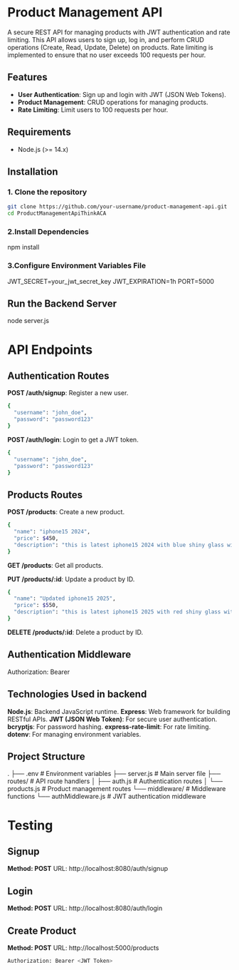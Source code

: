 # Product Management API

A secure REST API for managing products with JWT authentication and rate limiting. This API allows users to sign up, log in, and perform CRUD operations (Create, Read, Update, Delete) on products. Rate limiting is implemented to ensure that no user exceeds 100 requests per hour.

## Features

- **User Authentication**: Sign up and login with JWT (JSON Web Tokens).
- **Product Management**: CRUD operations for managing products.
- **Rate Limiting**: Limit users to 100 requests per hour.

## Requirements

- Node.js (>= 14.x)



## Installation

### 1. Clone the repository

```bash
git clone https://github.com/your-username/product-management-api.git
cd ProductManagementApiThinkACA
```

### 2.Install Dependencies
npm install

### 3.Configure Environment Variables File

JWT_SECRET=your_jwt_secret_key
JWT_EXPIRATION=1h
PORT=5000

## Run the Backend Server 
node server.js

# API Endpoints

## Authentication Routes 

**POST /auth/signup**: Register a new user.
```bash
{
  "username": "john_doe",
  "password": "password123"
}
```


**POST /auth/login**: Login to get a JWT token.
```bash
{
  "username": "john_doe",
  "password": "password123"
}
```

## Products Routes

**POST /products**: Create a new product.
```bash
{
  "name": "iphone15 2024",
  "price": $450,
  "description": "this is latest iphone15 2024 with blue shiny glass with the latest security features."
}
```

**GET /products**: Get all products.

**PUT /products/:id**: Update a product by ID.

```bash 
{
  "name": "Updated iphone15 2025",
  "price": $550,
  "description": "this is latest iphone15 2025 with red shiny glass with the latest updated security features."
}
```

**DELETE /products/:id**: Delete a product by ID.

## Authentication Middleware ##
 Authorization: Bearer <yourJwtTokenHere>


 ## Technologies Used in backend ##

**Node.js**: Backend JavaScript runtime.
**Express**: Web framework for building RESTful APIs.
**JWT (JSON Web Token)**: For secure user authentication.
**bcryptjs**: For password hashing.
**express-rate-limit**: For rate limiting.
**dotenv**: For managing environment variables.


## Project Structure ##
.
├── .env               # Environment variables
├── server.js          # Main server file
├── routes/            # API route handlers
│   ├── auth.js        # Authentication routes
│   └── products.js    # Product management routes
└── middleware/        # Middleware functions
    └── authMiddleware.js  # JWT authentication middleware

# Testing #

## Signup ## 

**Method: POST**
URL: http://localhost:8080/auth/signup

## Login ##

**Method: POST**
URL: http://localhost:8080/auth/login

## Create Product ##

**Method: POST**
URL: http://localhost:5000/products

```bash 
Authorization: Bearer <JWT Token>
```




